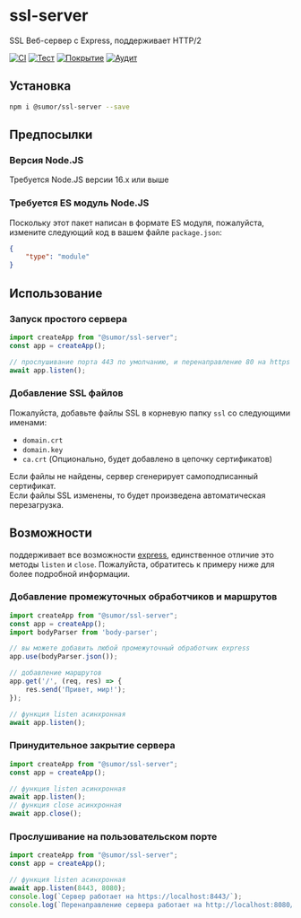 # ssl-server
SSL Веб-сервер с Express, поддерживает HTTP/2

[![CI](https://github.com/sumor-cloud/ssl-server/actions/workflows/ci.yml/badge.svg)](https://github.com/sumor-cloud/ssl-server/actions/workflows/ci.yml)
[![Тест](https://github.com/sumor-cloud/ssl-server/actions/workflows/ut.yml/badge.svg)](https://github.com/sumor-cloud/ssl-server/actions/workflows/ut.yml)
[![Покрытие](https://github.com/sumor-cloud/ssl-server/actions/workflows/coverage.yml/badge.svg)](https://github.com/sumor-cloud/ssl-server/actions/workflows/coverage.yml)
[![Аудит](https://github.com/sumor-cloud/ssl-server/actions/workflows/audit.yml/badge.svg)](https://github.com/sumor-cloud/ssl-server/actions/workflows/audit.yml)

## Установка
```bash
npm i @sumor/ssl-server --save
```

## Предпосылки

### Версия Node.JS
Требуется Node.JS версии 16.x или выше

### Требуется ES модуль Node.JS
Поскольку этот пакет написан в формате ES модуля, пожалуйста, измените следующий код в вашем файле `package.json`:
```json
{
    "type": "module"
}
```

## Использование

### Запуск простого сервера

```javascript
import createApp from "@sumor/ssl-server";
const app = createApp();

// прослушивание порта 443 по умолчанию, и перенаправление 80 на https 443
await app.listen();
```

### Добавление SSL файлов
Пожалуйста, добавьте файлы SSL в корневую папку `ssl` со следующими именами:
- `domain.crt`
- `domain.key`
- `ca.crt` (Опционально, будет добавлено в цепочку сертификатов)

Если файлы не найдены, сервер сгенерирует самоподписанный сертификат.  
Если файлы SSL изменены, то будет произведена автоматическая перезагрузка.
## Возможности

поддерживает все возможности [express](https://www.npmjs.com/package/express), единственное отличие это методы `listen` и `close`. Пожалуйста, обратитесь к примеру ниже для более подробной информации.

### Добавление промежуточных обработчиков и маршрутов

```javascript
import createApp from "@sumor/ssl-server";
const app = createApp();
import bodyParser from 'body-parser';

// вы можете добавить любой промежуточный обработчик express
app.use(bodyParser.json());

// добавление маршрутов
app.get('/', (req, res) => {
    res.send('Привет, мир!');
});

// функция listen асинхронная
await app.listen();
```

### Принудительное закрытие сервера

```javascript
import createApp from "@sumor/ssl-server";
const app = createApp();

// функция listen асинхронная
await app.listen();
// функция close асинхронная
await app.close();
```

### Прослушивание на пользовательском порте

```javascript
import createApp from "@sumor/ssl-server";
const app = createApp();

// функция listen асинхронная
await app.listen(8443, 8080);
console.log(`Сервер работает на https://localhost:8443/`);
console.log(`Перенаправление сервера работает на http://localhost:8080/`);
```
